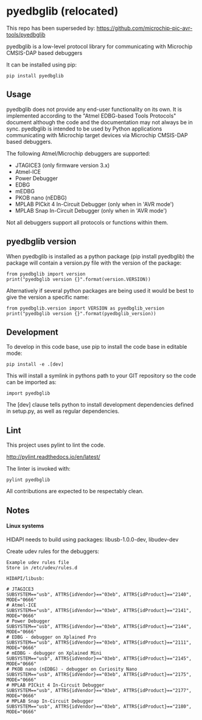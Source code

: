 # pyedbglib (relocated)
This repo has been superseded by: https://github.com/microchip-pic-avr-tools/pyedbglib

pyedbglib is a low-level protocol library for communicating with Microchip CMSIS-DAP based debuggers

It can be installed using pip:
```
pip install pyedbglib
```

## Usage
pyedbglib does not provide any end-user functionality on its own.
It is implemented according to the "Atmel EDBG-based Tools Protocols" document although the code and the documentation may not always be in sync.
pyedbglib is intended to be used by Python applications communicating with Microchip target devices via Microchip CMSIS-DAP based debuggers.

The following Atmel/Microchip debuggers are supported:
* JTAGICE3 (only firmware version 3.x)
* Atmel-ICE
* Power Debugger
* EDBG
* mEDBG
* PKOB nano (nEDBG)
* MPLAB PICkit 4 In-Circuit Debugger (only when in 'AVR mode')
* MPLAB Snap In-Circuit Debugger (only when in 'AVR mode')

Not all debuggers support all protocols or functions within them.

## pyedbglib version
When pyedbglib is installed as a python package (pip install pyedbglib) the package will contain a version.py file with the version of the package:
```
from pyedbglib import version
print("pyedbglib version {}".format(version.VERSION))
```
Alternatively if several python packages are being used it would be best to give the version a specific name:
```
from pyedbglib.version import VERSION as pyedbglib_version
print("pyedbglib version {}".format(pyedbglib_version))
```

## Development
To develop in this code base, use pip to install the code base in editable mode:
```
pip install -e .[dev]
```

This will install a symlink in pythons path to your GIT repository so the code can be imported as:
```
import pyedbglib
```

The [dev] clause tells python to install development dependencies defined in setup.py, as well as regular dependencies.

## Lint
This project uses pylint to lint the code.

http://pylint.readthedocs.io/en/latest/

The linter is invoked with:
```
pylint pyedbglib
```

All contributions are expected to be respectably clean.

## Notes
#### Linux systems
HIDAPI needs to build using packages: libusb-1.0.0-dev, libudev-dev

Create udev rules for the debuggers:
```
Example udev rules file
Store in /etc/udev/rules.d

HIDAPI/libusb:

# JTAGICE3
SUBSYSTEM=="usb", ATTRS{idVendor}=="03eb", ATTRS{idProduct}=="2140", MODE="0666"
# Atmel-ICE
SUBSYSTEM=="usb", ATTRS{idVendor}=="03eb", ATTRS{idProduct}=="2141", MODE="0666"
# Power Debugger
SUBSYSTEM=="usb", ATTRS{idVendor}=="03eb", ATTRS{idProduct}=="2144", MODE="0666"
# EDBG - debugger on Xplained Pro
SUBSYSTEM=="usb", ATTRS{idVendor}=="03eb", ATTRS{idProduct}=="2111", MODE="0666"
# mEDBG - debugger on Xplained Mini
SUBSYSTEM=="usb", ATTRS{idVendor}=="03eb", ATTRS{idProduct}=="2145", MODE="0666"
# PKOB nano (nEDBG) - debugger on Curiosity Nano
SUBSYSTEM=="usb", ATTRS{idVendor}=="03eb", ATTRS{idProduct}=="2175", MODE="0666"
# MPLAB PICkit 4 In-Circuit Debugger
SUBSYSTEM=="usb", ATTRS{idVendor}=="03eb", ATTRS{idProduct}=="2177", MODE="0666"
# MPLAB Snap In-Circuit Debugger
SUBSYSTEM=="usb", ATTRS{idVendor}=="03eb", ATTRS{idProduct}=="2180", MODE="0666"
```
